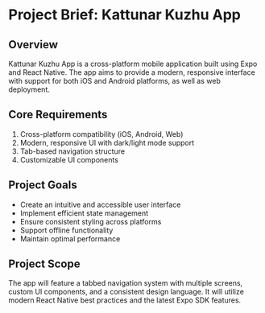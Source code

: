 # Project Brief: Kattunar Kuzhu App

## Overview
Kattunar Kuzhu App is a cross-platform mobile application built using Expo and React Native. The app aims to provide a modern, responsive interface with support for both iOS and Android platforms, as well as web deployment.

## Core Requirements
1. Cross-platform compatibility (iOS, Android, Web)
2. Modern, responsive UI with dark/light mode support
3. Tab-based navigation structure
4. Customizable UI components

## Project Goals
- Create an intuitive and accessible user interface
- Implement efficient state management
- Ensure consistent styling across platforms
- Support offline functionality
- Maintain optimal performance

## Project Scope
The app will feature a tabbed navigation system with multiple screens, custom UI components, and a consistent design language. It will utilize modern React Native best practices and the latest Expo SDK features. 